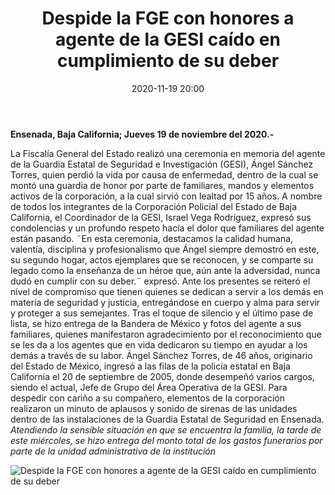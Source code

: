 ﻿---
layout: blog
title:  "Despide la FGE con honores a agente de la GESI caído en cumplimiento de su deber"
date:   2020-11-19 20:00
categories: ensenada
permalink: /:categories/:title:output_ext
image: /img/cnr/despide-la-fge-con-honores-a-agente.jpg
alt: "Despide la FGE con honores a agente de la GESI caído en cumplimiento de su deber"
autor: "CNR Noticias - Canal 73"
---


**Ensenada, Baja California;  Jueves 19 de noviembre del 2020.-**


La Fiscalía General del Estado realizó una ceremonia en memoria del agente de la Guardia Estatal de Seguridad e Investigación (GESI), Ángel Sánchez Torres,  quien perdió  la vida por causa de enfermedad, dentro de la cual se montó una guardia de honor por parte de familiares, mandos y elementos activos de la corporación, a la cual sirvió con lealtad por 15 años.
A nombre de todos los integrantes de la Corporación Policial del Estado de Baja California, el Coordinador de la GESI, Israel Vega Rodríguez, expresó sus condolencias y un profundo respeto hacia el dolor que familiares del agente están pasando.
¨En esta ceremonia, destacamos la calidad humana, valentía, disciplina y profesionalismo que Ángel siempre demostró en este, su segundo hogar, actos ejemplares que se reconocen, y  se comparte su legado como la enseñanza de un héroe que, aún ante la adversidad, nunca dudó en cumplir con su deber.¨ expresó. 
Ante los presentes se reiteró el nivel de compromiso que tienen quienes se dedican a servir a los demás en materia de seguridad y justicia, entregándose en cuerpo y alma para servir y proteger a sus semejantes.
Tras el toque de silencio y el último pase de lista, se hizo entrega de la Bandera de México y fotos del agente a sus familiares, quienes manifestaron agradecimiento por el reconocimiento que se les da a los agentes que en vida dedicaron su tiempo en ayudar a los demás a través de su labor.
Ángel Sánchez Torres, de 46 años, originario del Estado de México, ingresó a las filas de la policía estatal en Baja California el 20 de septiembre de 2005, donde desempeñó varios cargos, siendo el actual, Jefe de Grupo del Área Operativa de la GESI.
Para despedir con cariño a su compañero, elementos de la corporación realizaron un minuto de aplausos y sonido de sirenas de las unidades dentro de las instalaciones de la Guardia Estatal de Seguridad en Ensenada.
*Atendiendo la sensible situación en que se encuentra la familia, la tarde de este miércoles, se hizo entrega del monto total de los gastos funerarios por parte de la unidad administrativa de la institución*

<div id="carouselExampleSlidesOnly" class="carousel slide" data-ride="carousel">
  <div class="carousel-inner">
    <div class="carousel-item active">
       <img class="d-block w-100" src="/img/cnr/despide-la-fge-con-honores-a-agente.jpg" loading="lazy"  alt="Despide la FGE con honores a agente de la GESI caído en cumplimiento de su deber">
    </div>           
  </div>
</div>